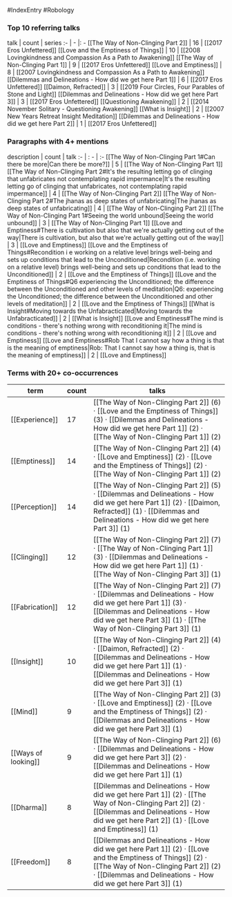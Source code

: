 #IndexEntry #Robology

### Top 10 referring talks
talk | count | series
:- | - |: -
[[The Way of Non-Clinging Part 2]] | 16 | [[2017 Eros Unfettered]]
[[Love and the Emptiness of Things]] | 10 | [[2008 Lovingkindness and Compassion As a Path to Awakening]]
[[The Way of Non-Clinging Part 1]] | 9 | [[2017 Eros Unfettered]]
[[Love and Emptiness]] | 8 | [[2007 Lovingkindness and Compassion As a Path to Awakening]]
[[Dilemmas and Delineations - How did we get here Part 1]] | 6 | [[2017 Eros Unfettered]]
[[Daimon, Refracted]] | 3 | [[2019 Four Circles, Four Parables of Stone and Light]]
[[Dilemmas and Delineations - How did we get here Part 3]] | 3 | [[2017 Eros Unfettered]]
[[Questioning Awakening]] | 2 | [[2014 November Solitary - Questioning Awakening]]
[[What is Insight]] | 2 | [[2007 New Years Retreat Insight Meditation]]
[[Dilemmas and Delineations - How did we get here Part 2]] | 1 | [[2017 Eros Unfettered]]

### Paragraphs with 4+ mentions
description | count | talk
:- | : - | :-
[[The Way of Non-Clinging Part 1#Can there be more\|Can there be more?]] | 5 | [[The Way of Non-Clinging Part 1]]
[[The Way of Non-Clinging Part 2#It's the resulting letting go of clinging that unfabricates not contemplating rapid impermance\|It's the resulting letting go of clinging that unfabricates, not contemplating rapid impermance]] | 4 | [[The Way of Non-Clinging Part 2]]
[[The Way of Non-Clinging Part 2#The jhanas as deep states of unfabricating\|The jhanas as deep states of unfabricating]] | 4 | [[The Way of Non-Clinging Part 2]]
[[The Way of Non-Clinging Part 1#Seeing the world unbound\|Seeing the world unbound]] | 3 | [[The Way of Non-Clinging Part 1]]
[[Love and Emptiness#There is cultivation but also that we're actually getting out of the way\|There is cultivation, but also that we're actually getting out of the way]] | 3 | [[Love and Emptiness]]
[[Love and the Emptiness of Things#Recondition i e working on a relative level brings well-being and sets up conditions that lead to the Unconditioned\|Recondition (i.e. working on a relative level) brings well-being and sets up conditions that lead to the Unconditioned]] | 2 | [[Love and the Emptiness of Things]]
[[Love and the Emptiness of Things#Q6 experiencing the Unconditioned; the difference between the Unconditioned and other levels of meditation\|Q6: experiencing the Unconditioned; the difference between the Unconditioned and other levels of meditation]] | 2 | [[Love and the Emptiness of Things]]
[[What is Insight#Moving towards the Unfabracticated\|Moving towards the Unfabracticated]] | 2 | [[What is Insight]]
[[Love and Emptiness#The mind is conditions - there's nothing wrong with reconditioning it\|The mind is conditions - there's nothing wrong with reconditioning it]] | 2 | [[Love and Emptiness]]
[[Love and Emptiness#Rob That I cannot say how a thing is that is the meaning of emptiness\|Rob: That I cannot say how a thing is, that is the meaning of emptiness]] | 2 | [[Love and Emptiness]]

### Terms with 20+ co-occurrences
term | count | talks
-|-|-
[[Experience]] | 17 | <span class="counts">[[The Way of Non-Clinging Part 2]] (6) · [[Love and the Emptiness of Things]] (3) · [[Dilemmas and Delineations - How did we get here Part 1]] (2) · [[The Way of Non-Clinging Part 1]] (2)</span> 
[[Emptiness]] | 14 | <span class="counts">[[The Way of Non-Clinging Part 2]] (4) · [[Love and Emptiness]] (2) · [[Love and the Emptiness of Things]] (2) · [[The Way of Non-Clinging Part 1]] (2)</span> 
[[Perception]] | 14 | <span class="counts">[[The Way of Non-Clinging Part 2]] (5) · [[Dilemmas and Delineations - How did we get here Part 1]] (2) · [[Daimon, Refracted]] (1) · [[Dilemmas and Delineations - How did we get here Part 3]] (1)</span> 
[[Clinging]] | 12 | <span class="counts">[[The Way of Non-Clinging Part 2]] (7) · [[The Way of Non-Clinging Part 1]] (3) · [[Dilemmas and Delineations - How did we get here Part 1]] (1) · [[The Way of Non-Clinging Part 3]] (1)</span> 
[[Fabrication]] | 12 | <span class="counts">[[The Way of Non-Clinging Part 2]] (7) · [[Dilemmas and Delineations - How did we get here Part 1]] (3) · [[Dilemmas and Delineations - How did we get here Part 3]] (1) · [[The Way of Non-Clinging Part 3]] (1)</span> 
[[Insight]] | 10 | <span class="counts">[[The Way of Non-Clinging Part 2]] (4) · [[Daimon, Refracted]] (2) · [[Dilemmas and Delineations - How did we get here Part 1]] (1) · [[Dilemmas and Delineations - How did we get here Part 3]] (1)</span> 
[[Mind]] | 9 | <span class="counts">[[The Way of Non-Clinging Part 2]] (3) · [[Love and Emptiness]] (2) · [[Love and the Emptiness of Things]] (2) · [[Dilemmas and Delineations - How did we get here Part 3]] (1)</span> 
[[Ways of looking]] | 9 | <span class="counts">[[The Way of Non-Clinging Part 2]] (6) · [[Dilemmas and Delineations - How did we get here Part 3]] (2) · [[Dilemmas and Delineations - How did we get here Part 1]] (1)</span> 
[[Dharma]] | 8 | <span class="counts">[[Dilemmas and Delineations - How did we get here Part 1]] (2) · [[The Way of Non-Clinging Part 2]] (2) · [[Dilemmas and Delineations - How did we get here Part 2]] (1) · [[Love and Emptiness]] (1)</span> 
[[Freedom]] | 8 | <span class="counts">[[Dilemmas and Delineations - How did we get here Part 1]] (2) · [[Love and the Emptiness of Things]] (2) · [[The Way of Non-Clinging Part 2]] (2) · [[Dilemmas and Delineations - How did we get here Part 3]] (1)</span> 


